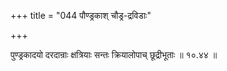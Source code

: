+++
title = "044 पौण्ड्रकाश् चौड्र-द्रविडाः"

+++

पुण्ड्रकादयो दरदान्राः क्षत्रियाः सन्तः क्रियालोपाच् छूद्रीभूताः ॥ १०.४४ ॥